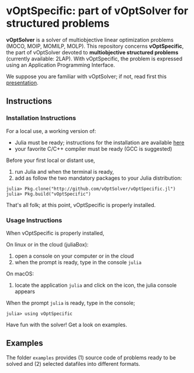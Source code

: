 # vOptSpecific: part of vOptSolver for structured problems

**vOptSolver** is a solver of multiobjective linear optimization problems (MOCO, MOIP, MOMILP, MOLP).
This repository concerns **vOptSpecific**, the part of vOptSolver devoted to **multiobjective structured problems** (currently available: 2LAP). With vOptSpecific, the problem is expressed using an Application Programming Interface.

We suppose you are familiar with vOptSolver; if not, read first this [presentation](https://voptsolver.github.io/vOptSolver/).


## Instructions 

### Installation Instructions
For a local use, a working version of:
- Julia must be ready; instructions for the installation are available [here](https://julialang.org/downloads/)
- your favorite C/C++ compiler must be ready (GCC is suggested)

Before your first local or distant use, 
1. run Julia and when the terminal is ready, 
2. add as follow the two mandatory packages to your Julia distribution: 

```
julia> Pkg.clone("http://github.com/vOptSolver/vOptSpecific.jl")
julia> Pkg.build("vOptSpecific")
```

That's all folk; at this point, vOptSpecific is properly installed.

### Usage Instructions

When vOptSpecific is properly installed,

On linux or in the cloud (juliaBox):

1. open a console on your computer or in the cloud
2. when the prompt is ready, type in the console `julia`

On macOS:

1. locate the application `julia` and click on the icon, the julia console appears


When the prompt `julia` is ready, type in the console;
```
julia> using vOptSpecific
```
Have fun with the solver! Get a look on examples. 


## Examples 
The folder `examples` provides (1) source code of problems ready to be solved and (2) selected datafiles into different formats.

